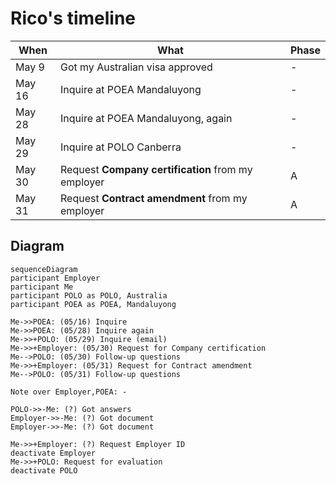 # Rico's timeline

| When   | What                                               | Phase |
| ----   | ----                                               | ----  |
| May 9  | Got my Australian visa approved                    | -     |
| May 16 | Inquire at POEA Mandaluyong                        | -     |
| May 28 | Inquire at POEA Mandaluyong, again                 | -     |
| May 29 | Inquire at POLO Canberra                           | -     |
| May 30 | Request **Company certification** from my employer | A     |
| May 31 | Request **Contract amendment** from my employer    | A     |

## Diagram

```mermaid
sequenceDiagram
participant Employer
participant Me
participant POLO as POLO, Australia
participant POEA as POEA, Mandaluyong

Me->>POEA: (05/16) Inquire
Me->>POEA: (05/28) Inquire again
Me->>+POLO: (05/29) Inquire (email)
Me->>+Employer: (05/30) Request for Company certification
Me-->POLO: (05/30) Follow-up questions
Me->>+Employer: (05/31) Request for Contract amendment
Me-->POLO: (05/31) Follow-up questions

Note over Employer,POEA: -

POLO->>-Me: (?) Got answers
Employer->>-Me: (?) Got document
Employer->>-Me: (?) Got document

Me->>+Employer: (?) Request Employer ID
deactivate Employer
Me->>+POLO: Request for evaluation
deactivate POLO
```
